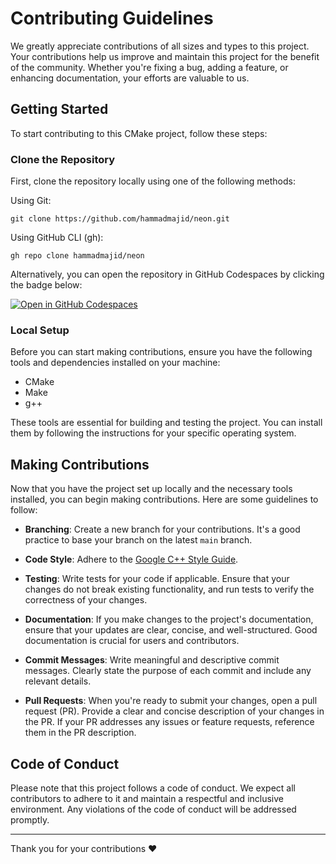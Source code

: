 # Contributing Guidelines

We greatly appreciate contributions of all sizes and types to this project. Your contributions help us improve and maintain this project for the benefit of the community. Whether you're fixing a bug, adding a feature, or enhancing documentation, your efforts are valuable to us.

## Getting Started

To start contributing to this CMake project, follow these steps:

### Clone the Repository

First, clone the repository locally using one of the following methods:

Using Git:

```shell
git clone https://github.com/hammadmajid/neon.git
```

Using GitHub CLI (gh):

```shell
gh repo clone hammadmajid/neon
```

Alternatively, you can open the repository in GitHub Codespaces by clicking the badge below:

[![Open in GitHub Codespaces](https://github.com/codespaces/badge.svg)](https://codespaces.new/hammadmajid/neon)

### Local Setup

Before you can start making contributions, ensure you have the following tools and dependencies installed on your machine:

- CMake
- Make
- g++

These tools are essential for building and testing the project. You can install them by following the instructions for your specific operating system.

## Making Contributions

Now that you have the project set up locally and the necessary tools installed, you can begin making contributions. Here are some guidelines to follow:

- **Branching**: Create a new branch for your contributions. It's a good practice to base your branch on the latest `main` branch.

- **Code Style**: Adhere to the [Google C++ Style Guide](https://google.github.io/styleguide/cppguide.html).

- **Testing**: Write tests for your code if applicable. Ensure that your changes do not break existing functionality, and run tests to verify the correctness of your changes.

- **Documentation**: If you make changes to the project's documentation, ensure that your updates are clear, concise, and well-structured. Good documentation is crucial for users and contributors.

- **Commit Messages**: Write meaningful and descriptive commit messages. Clearly state the purpose of each commit and include any relevant details.

- **Pull Requests**: When you're ready to submit your changes, open a pull request (PR). Provide a clear and concise description of your changes in the PR. If your PR addresses any issues or feature requests, reference them in the PR description.

## Code of Conduct

Please note that this project follows a code of conduct. We expect all contributors to adhere to it and maintain a respectful and inclusive environment. Any violations of the code of conduct will be addressed promptly.

---

Thank you for your contributions ♥
